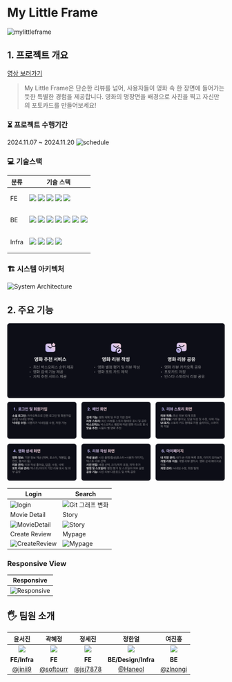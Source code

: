 # My Little Frame
![mylittleframe](https://github.com/user-attachments/assets/59ea3303-8d2f-40c5-9703-1a124602257d)

## 1. 프로젝트 개요
[영상 보러가기](https://www.youtube.com/watch?v=1RGWJIQH7Yo)
> My Little Frame은 단순한 리뷰를 넘어, 사용자들이 영화 속 한 장면에 들어가는 듯한 특별한 경험을 제공합니다.
>영화의 명장면을 배경으로 사진을 찍고 자신만의 포토카드를 만들어보세요!


### ⏳ 프로젝트 수행기간
2024.11.07 ~ 2024.11.20
![schedule](https://github.com/user-attachments/assets/32f62621-a1dd-4bd3-9a90-1fd4c81d716a)

### 💻 기술스택
<table>
    <thead>
        <tr>
            <th>분류</th>
            <th>기술 스택</th>
        </tr>
    </thead>
    <tbody>
        <tr>
            <td>
                <p>FE</p>
            </td>
            <td>
                <img src="https://img.shields.io/badge/React-61DAFB?logo=react&logoColor=ffffff">
                <img src="https://img.shields.io/badge/Zustand-000000?logo=zustand&logoColor=ffffff">
                <img src="https://img.shields.io/badge/TanStack Query-FF4154?logo=react-query&logoColor=ffffff">
                <img src="https://img.shields.io/badge/Vite-646CFF?logo=vite&logoColor=ffffff">
                <img src="https://img.shields.io/badge/Nginx-009639?logo=nginx&logoColor=ffffff">
            </td>
        </tr>
        <tr>
            <td>
                <p>BE</p>
            </td>
            <td>
                <img src="https://img.shields.io/badge/Spring Boot-6DB33F?logo=springboot&logoColor=ffffff">
                <img src="https://img.shields.io/badge/JPA-007396?logo=java&logoColor=ffffff">
                <img src="https://img.shields.io/badge/Spring Security-6DB33F?logo=springsecurity&logoColor=ffffff">
                <img src="https://img.shields.io/badge/H2 Database-004088?logo=h2&logoColor=ffffff">
                <img src="https://img.shields.io/badge/MySQL-A8B9CC?logo=mysql&logoColor=ffffff">
                <img src="https://img.shields.io/badge/AWS S3-569A31?logo=amazons3&logoColor=ffffff">
                <img src="https://img.shields.io/badge/Docker-2496ED?&logo=docker&logoColor=white">
            </td>
        </tr>
        <tr>
            <td>
                <p>Infra</p>
            </td>
            <td>
                <img src="https://img.shields.io/badge/Nginx-009639?logo=nginx&logoColor=ffffff">
                <img src="https://img.shields.io/badge/AWS EC2-FF9900?logo=amazonec2&logoColor=ffffff">
                <img src="https://img.shields.io/badge/AWS S3-569A31?logo=amazons3&logoColor=ffffff">
                <img src="https://img.shields.io/badge/GitHub Actions-2088FF?logo=github-actions&logoColor=ffffff">
            </td>
        </tr>
    </tbody>
</table>

### 🏗️ 시스템 아키텍처
<img width="1083" alt="System Architecture" src="https://github.com/user-attachments/assets/8c07b10c-eb3a-4648-b0b8-396b36530930">

## 2. 주요 기능
![feature](https://github.com/hyundai-review/.github/blob/main/profile/images/feature.png?raw=true)

| Login                                                                                                             | Search                                                                                                            |
| ----------------------------------------------------------------------------------------------------------------- | ----------------------------------------------------------------------------------------------------------------- |
| <img alt="login" src="https://github.com/hyundai-review/.github/blob/main/profile/images/login_2.gif" />          | <img alt="Git 그래프 변화" src="https://github.com/hyundai-review/.github/blob/main/profile/images/search.gif" /> |
| Movie Detail                                                                                                      | Story                                                                                                             |
| <img alt="MovieDetail" src="https://github.com/hyundai-review/.github/blob/main/profile/images/detailpage.gif" /> | <img alt="Story" src="https://github.com/hyundai-review/.github/blob/main/profile/images/story.gif" />            |
| Create Review                                                                                                     | Mypage                                                                                                            |
| <img alt="CreateReview" src="https://github.com/hyundai-review/.github/blob/main/profile/images/camera.gif"  />   | <img alt="Mypage" src="https://github.com/hyundai-review/.github/blob/main/profile/images/mypage.gif" />          |

### Responsive View
| Responsive                                                                                                        |
| ----------------------------------------------------------------------------------------------------------------- |
| <img alt="Responsive" src="https://github.com/hyundai-review/.github/blob/main/profile/images/responsive.gif" />  |


## 🖐️ 팀원 소개

|                                                  윤서진                                                   |                                                  곽혜정                                                   |                                                  정세진                                                   |                                                  정한얼                                                   |                                                  여진홍                                                   |
| :-------------------------------------------------------------------------------------------------------: | :-------------------------------------------------------------------------------------------------------: | :-------------------------------------------------------------------------------------------------------: | :-------------------------------------------------------------------------------------------------------: | :-------------------------------------------------------------------------------------------------------: |
| <img src="https://github.com/user-attachments/assets/3b706366-6ad6-4843-a43f-836e69b0bf24" width="120" /> | <img src="https://github.com/user-attachments/assets/767e78d4-30b6-490a-82fc-e55a9ffdc7f2" width="120" /> | <img src="https://github.com/user-attachments/assets/165a185a-1ea3-4bd2-a328-e189eb98bd67" width="120" /> | <img src="https://github.com/user-attachments/assets/f380b426-ea64-444b-9902-85c99955f47b" width="120" /> | <img src="https://github.com/user-attachments/assets/9828fe7b-1615-4d96-9257-e45ca81157b1" width="120" /> |
|                                               **FE/Infra**                                                |                                                  **FE**                                                   |                                                  **FE**                                                   |                                            **BE/Design/Infra**                                            |                                                  **BE**                                                   |
|                                   [@jinii9](https://github.com/jinii9)                                    |                                 [@softourr](https://github.com/softourr)                                  |                                  [@jsj7878](https://github.com/jsj7878)                                   |                                   [@Haneol](https://github.com/Haneol)                                    |                                  [@zlnongi](https://github.com/zlnongi)                                   |
